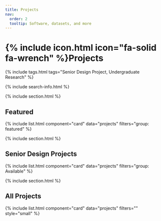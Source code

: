 ```yaml
---
title: Projects
nav:
  order: 2
  tooltip: Software, datasets, and more
---
```


# {% include icon.html icon="fa-solid fa-wrench" %}Projects

{% include tags.html tags="Senior Design Project, Undergraduate Research" %}

{% include search-info.html %}

{% include section.html %}

## Featured

{% include list.html component="card" data="projects" filters="group: featured" %}

{% include section.html %}

## Senior Design Projects

{% include list.html component="card" data="projects" filters="group: Available" %}


{% include section.html %}

## All Projects

{% include list.html component="card" data="projects" filters="" style="small" %}
